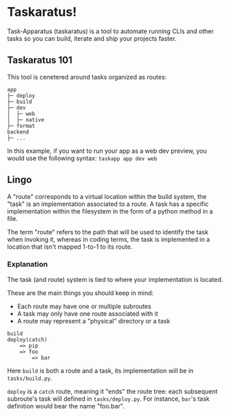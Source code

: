 # Taskaratus!
Task-Apparatus (taskaratus) is a tool to automate running CLIs and other tasks
so you can build, iterate and ship your projects faster.

## Taskaratus 101
This tool is cenetered around tasks organized as routes:

```
app
├─ deploy
├─ build
├─ dev
│  ├─ web
│  ├─ native
├─ format
backend
├─ ...
```

In this example, if you want to run your app as a web dev preview,
you would use the following syntax: `taskapp app dev web`

## Lingo
A "route" corresponds to a virtual location within the build system,
the "task" is an implementation associated to a route. A task has a specific implementation within the filesystem in the form of a python method in a file.

The term "route" refers to the path that will be used to identify the
task when invoking it, whereas in coding terms, the task is implemented
in a location that isn't mapped 1-to-1 to its route.

### Explanation
The task (and route) system is tied to where your implementation is
located.

These are the main things you should keep in mind:
- Each route may have one or multiple subroutes
- A task may only have one route associated with it
- A route may represent a "physical" directory or a task

```
build
deploy(catch)
    => pip
    => foo
        => bar
```

Here `build` is both a route and a task, its implementation
will be in `tasks/build.py`.

`deploy` is a `catch` route, meaning it "ends" the route tree:
each subsequent subroute's task will defined in `tasks/deploy.py`.
For instance, `bar`'s task definition would bear the name "foo.bar". 